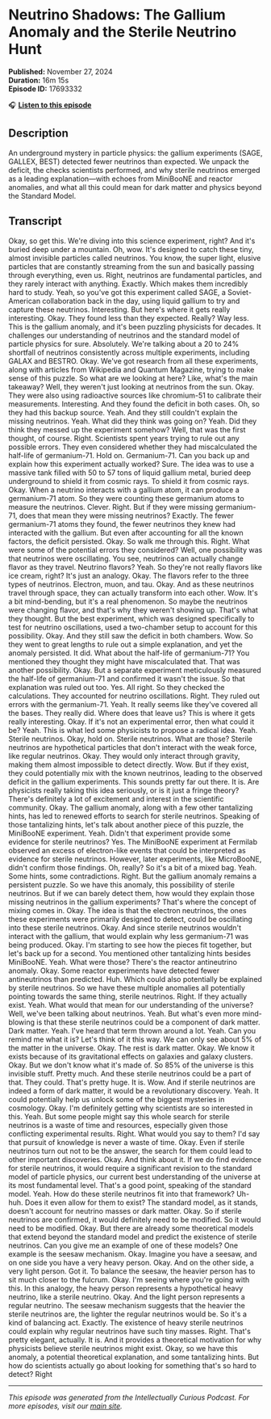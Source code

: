 # Neutrino Shadows: The Gallium Anomaly and the Sterile Neutrino Hunt

**Published:** November 27, 2024  
**Duration:** 16m 15s  
**Episode ID:** 17693332

🎧 **[Listen to this episode](https://intellectuallycurious.buzzsprout.com/2529712/episodes/17693332-neutrino-shadows-the-gallium-anomaly-and-the-sterile-neutrino-hunt)**

## Description

An underground mystery in particle physics: the gallium experiments (SAGE, GALLEX, BEST) detected fewer neutrinos than expected. We unpack the deficit, the checks scientists performed, and why sterile neutrinos emerged as a leading explanation—with echoes from MiniBooNE and reactor anomalies, and what all this could mean for dark matter and physics beyond the Standard Model.

## Transcript

Okay, so get this. We're diving into this science experiment, right? And it's buried deep under a mountain. Oh, wow. It's designed to catch these tiny, almost invisible particles called neutrinos. You know, the super light, elusive particles that are constantly streaming from the sun and basically passing through everything, even us. Right, neutrinos are fundamental particles, and they rarely interact with anything. Exactly. Which makes them incredibly hard to study. Yeah, so you've got this experiment called SAGE, a Soviet-American collaboration back in the day, using liquid gallium to try and capture these neutrinos. Interesting. But here's where it gets really interesting. Okay. They found less than they expected. Really? Way less. This is the gallium anomaly, and it's been puzzling physicists for decades. It challenges our understanding of neutrinos and the standard model of particle physics for sure. Absolutely. We're talking about a 20 to 24% shortfall of neutrinos consistently across multiple experiments, including GALAX and BESTRO. Okay. We've got research from all these experiments, along with articles from Wikipedia and Quantum Magazine, trying to make sense of this puzzle. So what are we looking at here? Like, what's the main takeaway? Well, they weren't just looking at neutrinos from the sun. Okay. They were also using radioactive sources like chromium-51 to calibrate their measurements. Interesting. And they found the deficit in both cases. Oh, so they had this backup source. Yeah. And they still couldn't explain the missing neutrinos. Yeah. What did they think was going on? Yeah. Did they think they messed up the experiment somehow? Well, that was the first thought, of course. Right. Scientists spent years trying to rule out any possible errors. They even considered whether they had miscalculated the half-life of germanium-71. Hold on. Germanium-71. Can you back up and explain how this experiment actually worked? Sure. The idea was to use a massive tank filled with 50 to 57 tons of liquid gallium metal, buried deep underground to shield it from cosmic rays. To shield it from cosmic rays. Okay. When a neutrino interacts with a gallium atom, it can produce a germanium-71 atom. So they were counting these germanium atoms to measure the neutrinos. Clever. Right. But if they were missing germanium-71, does that mean they were missing neutrinos? Exactly. The fewer germanium-71 atoms they found, the fewer neutrinos they knew had interacted with the gallium. But even after accounting for all the known factors, the deficit persisted. Okay. So walk me through this. Right. What were some of the potential errors they considered? Well, one possibility was that neutrinos were oscillating. You see, neutrinos can actually change flavor as they travel. Neutrino flavors? Yeah. So they're not really flavors like ice cream, right? It's just an analogy. Okay. The flavors refer to the three types of neutrinos. Electron, muon, and tau. Okay. And as these neutrinos travel through space, they can actually transform into each other. Wow. It's a bit mind-bending, but it's a real phenomenon. So maybe the neutrinos were changing flavor, and that's why they weren't showing up. That's what they thought. But the best experiment, which was designed specifically to test for neutrino oscillations, used a two-chamber setup to account for this possibility. Okay. And they still saw the deficit in both chambers. Wow. So they went to great lengths to rule out a simple explanation, and yet the anomaly persisted. It did. What about the half-life of germanium-71? You mentioned they thought they might have miscalculated that. That was another possibility. Okay. But a separate experiment meticulously measured the half-life of germanium-71 and confirmed it wasn't the issue. So that explanation was ruled out too. Yes. All right. So they checked the calculations. They accounted for neutrino oscillations. Right. They ruled out errors with the germanium-71. Yeah. It really seems like they've covered all the bases. They really did. Where does that leave us? This is where it gets really interesting. Okay. If it's not an experimental error, then what could it be? Yeah. This is what led some physicists to propose a radical idea. Yeah. Sterile neutrinos. Okay, hold on. Sterile neutrinos. What are those? Sterile neutrinos are hypothetical particles that don't interact with the weak force, like regular neutrinos. Okay. They would only interact through gravity, making them almost impossible to detect directly. Wow. But if they exist, they could potentially mix with the known neutrinos, leading to the observed deficit in the gallium experiments. This sounds pretty far out there. It is. Are physicists really taking this idea seriously, or is it just a fringe theory? There's definitely a lot of excitement and interest in the scientific community. Okay. The gallium anomaly, along with a few other tantalizing hints, has led to renewed efforts to search for sterile neutrinos. Speaking of those tantalizing hints, let's talk about another piece of this puzzle, the MiniBooNE experiment. Yeah. Didn't that experiment provide some evidence for sterile neutrinos? Yes. The MiniBooNE experiment at Fermilab observed an excess of electron-like events that could be interpreted as evidence for sterile neutrinos. However, later experiments, like MicroBooNE, didn't confirm those findings. Oh, really? So it's a bit of a mixed bag. Yeah. Some hints, some contradictions. Right. But the gallium anomaly remains a persistent puzzle. So we have this anomaly, this possibility of sterile neutrinos. But if we can barely detect them, how would they explain those missing neutrinos in the gallium experiments? That's where the concept of mixing comes in. Okay. The idea is that the electron neutrinos, the ones these experiments were primarily designed to detect, could be oscillating into these sterile neutrinos. Okay. And since sterile neutrinos wouldn't interact with the gallium, that would explain why less germanium-71 was being produced. Okay. I'm starting to see how the pieces fit together, but let's back up for a second. You mentioned other tantalizing hints besides MiniBooNE. Yeah. What were those? There's the reactor antineutrino anomaly. Okay. Some reactor experiments have detected fewer antineutrinos than predicted. Huh. Which could also potentially be explained by sterile neutrinos. So we have these multiple anomalies all potentially pointing towards the same thing, sterile neutrinos. Right. If they actually exist. Yeah. What would that mean for our understanding of the universe? Well, we've been talking about neutrinos. Yeah. But what's even more mind-blowing is that these sterile neutrinos could be a component of dark matter. Dark matter. Yeah. I've heard that term thrown around a lot. Yeah. Can you remind me what it is? Let's think of it this way. We can only see about 5% of the matter in the universe. Okay. The rest is dark matter. Okay. We know it exists because of its gravitational effects on galaxies and galaxy clusters. Okay. But we don't know what it's made of. So 85% of the universe is this invisible stuff. Pretty much. And these sterile neutrinos could be a part of that. They could. That's pretty huge. It is. Wow. And if sterile neutrinos are indeed a form of dark matter, it would be a revolutionary discovery. Yeah. It could potentially help us unlock some of the biggest mysteries in cosmology. Okay. I'm definitely getting why scientists are so interested in this. Yeah. But some people might say this whole search for sterile neutrinos is a waste of time and resources, especially given those conflicting experimental results. Right. What would you say to them? I'd say that pursuit of knowledge is never a waste of time. Okay. Even if sterile neutrinos turn out not to be the answer, the search for them could lead to other important discoveries. Okay. And think about it. If we do find evidence for sterile neutrinos, it would require a significant revision to the standard model of particle physics, our current best understanding of the universe at its most fundamental level. That's a good point, speaking of the standard model. Yeah. How do these sterile neutrinos fit into that framework? Uh-huh. Does it even allow for them to exist? The standard model, as it stands, doesn't account for neutrino masses or dark matter. Okay. So if sterile neutrinos are confirmed, it would definitely need to be modified. So it would need to be modified. Okay. But there are already some theoretical models that extend beyond the standard model and predict the existence of sterile neutrinos. Can you give me an example of one of these models? One example is the seesaw mechanism. Okay. Imagine you have a seesaw, and on one side you have a very heavy person. Okay. And on the other side, a very light person. Got it. To balance the seesaw, the heavier person has to sit much closer to the fulcrum. Okay. I'm seeing where you're going with this. In this analogy, the heavy person represents a hypothetical heavy neutrino, like a sterile neutrino. Okay. And the light person represents a regular neutrino. The seesaw mechanism suggests that the heavier the sterile neutrinos are, the lighter the regular neutrinos would be. So it's a kind of balancing act. Exactly. The existence of heavy sterile neutrinos could explain why regular neutrinos have such tiny masses. Right. That's pretty elegant, actually. It is. And it provides a theoretical motivation for why physicists believe sterile neutrinos might exist. Okay, so we have this anomaly, a potential theoretical explanation, and some tantalizing hints. But how do scientists actually go about looking for something that's so hard to detect? Right

---
*This episode was generated from the Intellectually Curious Podcast. For more episodes, visit our [main site](https://intellectuallycurious.buzzsprout.com).*
